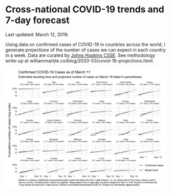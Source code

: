 # Cross-national COVID-19 trends and 7-day forecast

Last updated: March 12, 2019. 

Using data on confirmed cases of COVID-19 in countries across the world, I generate projections of the number of cases we can expect in each country in a week. Data are curated by [Johns Hopkins CSSE](https://github.com/CSSEGISandData). See methodology write-up at williammarble.co/blog/2020-03/covid-19-projections.html. 

![](figs/cases_current.png)

